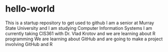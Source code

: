 # hello-world
This is a startup repository to get used to github
I am a senior at Murray State University and I am studying Computer Information Systems 
I am currently taking CIS361 with Dr. Vlad Krotov and we are learning about R programming 
We are learning about GitHub and are going to make a project involving GitHub and R
